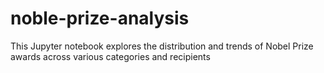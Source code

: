 # noble-prize-analysis
This Jupyter notebook explores the distribution and trends of Nobel Prize awards across various categories and recipients
